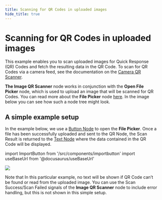 ```yaml
---
title: Scanning for QR Codes in uploaded images
hide_title: true
---
```

# Scanning for QR Codes in uploaded images

This example enables you to scan uploaded images for Quick Response (QR) Codes and fetch the resulting data in the QR Code. To scan for QR Codes via a camera feed, see the documentation on the [Camera QR Scanner](/library/modules/qr-scanner/guides/camera-feed).

**The Image QR Scanner** node works in conjunction with the **Open File Picker** node, which is used to upload an image that will be scanned for QR Codes. You can read more about the **File Picker** node [here](/nodes/utilities/open-file-picker). In the image below you can see how such a node tree might look.

## A simple example setup

In the example below, we use a [Button Node](/nodes/ui-controls/button) to open the **File Picker**. Once a file has been successfully uploaded and sent to the QR Node, the <span className="ndl-data">Scan Result</span> is returned to the [Text Node](/nodes/basic-elements/text) where the data contained in the QR Code will be displayed.

import ImportButton from '/src/components/importbutton'
import useBaseUrl from '@docusaurus/useBaseUrl'

<div className="ndl-image-with-background l">
    <img src={useBaseUrl("/library/modules/qr-scanner/guides/image-upload/qr-image-upload.png")} className="ndl-image large"></img>
    <ImportButton zip="qr-image-upload.zip" name="Camera QR Scanner" thumb="qr_noodlnet.png"/>
</div>

Note that In this particular example, no text will be shown if QR Code can’t be found or read from the uploaded image. You can use the <span className="ndl-signal">Scan Success/Scan Failed</span> signals of the **Image QR Scanner** node to include error handling, but this is not shown in this simple setup.
